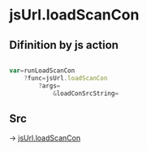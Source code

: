 # jsUrl.loadScanCon

## Difinition by js action

```js.js

var=runLoadScanCon
	?func=jsUrl.loadScanCon
		?args=
			&loadConSrcString=
```

## Src

-> [jsUrl.loadScanCon](https://github.com/puutaro/CommandClick/blob/master/app/src/main/java/com/puutaro/commandclick/fragment_lib/terminal_fragment/js_interface/JsUrl.kt#L99)


